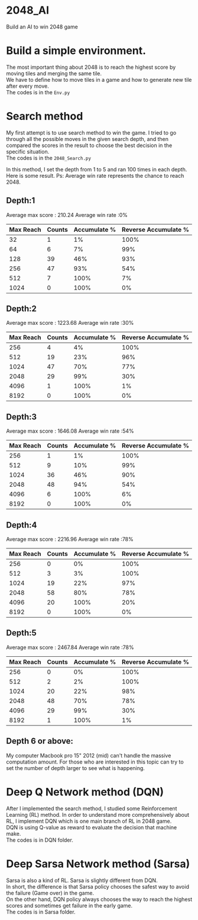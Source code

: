 # 2048_AI
Build an AI to win 2048 game

# Build a simple environment.
The most important thing about 2048 is to reach the highest score by moving tiles and merging the same tile.	  
We have to define how to move tiles in a game and how to generate new tile after every move.		    
The codes is in the `Env.py`

# Search method 
My first attempt is to use search method to win the game.  I tried to go through all the possible moves in the given search depth, and then compared the scores in the result to choose the best decision in the specific situation.    
The codes is in the `2048_Search.py`

In this method, I set the depth from 1 to 5 and ran 100 times in each depth.  
Here is some result.
Ps: Average win rate represents the chance to reach 2048.

## Depth:1
Average max score : 210.24
Average win rate :0%

| Max Reach | Counts | Accumulate %  | Reverse Accumulate % |
|-------|---------|----------|----------|
| 32   |  1  | 1% |  100% |
| 64   |  6 |  7% |  99%|
| 128  |  39 |  46% |  93%|
| 256  |  47 |  93% |  54%|
| 512  |  7 | 100% |  7%|
| 1024  |  0  | 100% |  0%|


## Depth:2
Average max score : 1223.68
Average win rate :30%

| Max Reach | Counts | Accumulate %  | Reverse Accumulate % |
|-------|---------|----------|----------|
| 256   |  4  |  4% |  100% |
| 512   |  19 |  23% |  96%|
| 1024  |  47 |  70% |  77%|
| 2048  |  29 |  99% |  30%|
| 4096  |  1  | 100% |  1%|
| 8192  |  0  | 100% |  0%|

## Depth:3
Average max score : 1646.08
Average win rate :54%

| Max Reach | Counts | Accumulate %  |  Reverse Accumulate % |
|-------|---------|----------|----------|
| 256   |  1  | 1% | 100%|
| 512   |  9 |  10% |  99%|
| 1024  |  36 |  46% | 90%|
| 2048  |  48 |  94% | 54%|
| 4096  |  6  | 100% | 6%|
| 8192  |  0  | 100% | 0%|

## Depth:4
Average max score : 2216.96
Average win rate :78%

| Max Reach | Counts | Accumulate %  |  Reverse Accumulate % |
|-------|---------|----------|----------|
| 256   |  0  | 0% | 100%|
| 512   |  3|  3% |   100%|
| 1024  |  19 |  22% | 97%|
| 2048  |  58 |  80% | 78%|
| 4096  |  20  | 100% | 20%|
| 8192  |  0  | 100% |  0%|

## Depth:5
Average max score : 2467.84
Average win rate :78%

| Max Reach | Counts | Accumulate %  |  Reverse Accumulate % |
|-------|---------|----------|----------|
| 256   |  0  | 0% | 100%|
| 512   |  2 |  2% |  100%|
| 1024  |  20 |  22% | 98%|
| 2048  |  48 |  70% | 78%|
| 4096  |  29  | 99% | 30%|
| 8192  |  1  | 100% | 1%|

## Depth 6 or above:
My computer Macbook pro 15" 2012 (mid) can't handle the massive computation amount. 
For those who are interested in this topic can try to set the number of depth larger to see what is happening.


# Deep Q Network method (DQN)
After I implemented the search method, I studied some Reinforcement Learning (RL) method. In order to understand more comprehensively about RL, I implement DQN which is one main branch of RL in 2048 game.	    
DQN is using Q-value as reward to evaluate the decision that machine make.	    
The codes is in DQN folder.

# Deep Sarsa Network method (Sarsa)
Sarsa is also a kind of RL.  Sarsa is slightly different from DQN.    
In short, the difference is that Sarsa policy chooses the safest way to avoid the failure (Game over) in the game.     
On the other hand, DQN policy always chooses the way to reach the highest scores and sometimes get failure in the early game.	    
The codes is in Sarsa folder.   
